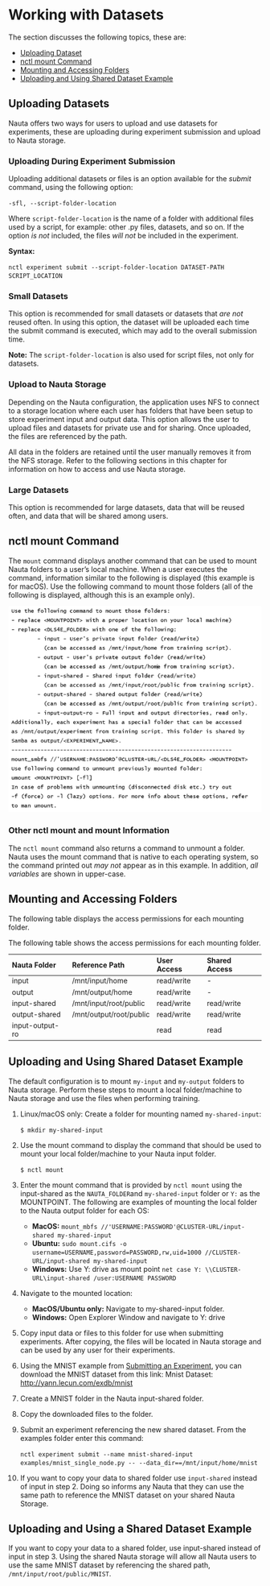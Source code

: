# Working with Datasets

The section discusses the following topics, these are:

 - [Uploading Dataset](#uploading-datasets)  
 - [nctl mount Command](#nctl-mount-command)
 - [Mounting and Accessing Folders](#mounting-and-accessing-folders)
 - [Uploading and Using Shared Dataset Example](#uploading-and-using-shared-dataset-example)

## Uploading Datasets

Nauta offers two ways for users to upload and use datasets for experiments, these are uploading during experiment submission and upload to Nauta storage.

### Uploading During Experiment Submission

Uploading additional datasets or files is an option available for the _submit_ command, using the following option:

`-sfl, --script-folder-location`

Where `script-folder-location` is the name of a folder with additional files used by a script, for example: other .py files, 
datasets, and so on. If the option _is not_ included, the files _will not_ be included in the experiment.

**Syntax:**

`nctl experiment submit --script-folder-location DATASET-PATH SCRIPT_LOCATION`

### Small Datasets 

This option is recommended for small datasets or datasets that _are not_ reused often. In using this option, 
the dataset will be uploaded each time the submit command is executed, which may add to the overall submission time.

**Note:** The `script-folder-location` is also used for script files, not only for datasets.

### Upload to Nauta Storage

Depending on the Nauta configuration, the application uses NFS to connect to a storage location where each user 
has folders that have been setup to store experiment input and output data. This option allows the user to upload 
files and datasets for private use and for sharing. Once uploaded, the files are referenced by the  path.

All data in the folders are retained until the user manually removes it from the NFS storage. Refer to the following 
sections in this chapter for information on how to access and use Nauta storage.

### Large Datasets

This option is recommended for large datasets, data that will be reused often, and data that will be shared among users.

## nctl mount Command

The `mount` command displays another command that can be used to mount Nauta folders to a user’s local 
machine. When a user executes the command, information similar to the following is displayed (this example is for macOS).  Use the following command to mount those folders (all of the following is displayed, although this is an example only).

![Image](images/nctl_mount_command.png)

### Other nctl mount and mount Information

The `nctl mount` command also returns a command to unmount a folder. Nauta uses the mount command that is native to each operating system, so the command printed out _may not_ appear as in this example. In addition, _all variables_ are shown in upper-case.

## Mounting and Accessing Folders

The following table displays the access permissions for each mounting folder.

The following table shows the access permissions for each mounting folder.

| Nauta Folder | Reference Path | User Access | Shared Access
|:--- |:--- |:--- |:--- |
| input |	/mnt/input/home |	read/write	| - |
| output |	/mnt/output/home |	read/write |	- |
| input-shared	| /mnt/input/root/public	| read/write |	read/write |
| output-shared	| /mnt/output/root/public |	read/write |	read/write |
| input-output-ro | | read |	read |

## Uploading and Using Shared Dataset Example

The default configuration is to mount `my-input` and `my-output` folders to Nauta storage. Perform these steps to mount a local folder/machine to Nauta storage and use the files when performing training.

1. Linux/macOS only: Create a folder for mounting named `my-shared-input`:

   `$ mkdir my-shared-input`

2. Use the mount command to display the command that should be used to mount your local folder/machine to your Nauta input folder.

    `$ nctl mount`

3. Enter the mount command that is provided by `nctl mount` using the input-shared as the `NAUTA_FOLDER`and `my-shared-input` folder or `Y:` as the MOUNTPOINT. The following are examples of mounting the local folder to the Nauta output folder for each OS:

   * **MacOS:** `mount_mbfs //'USERNAME:PASSWORD'@CLUSTER-URL/input-shared my-shared-input`
   * **Ubuntu:** `sudo mount.cifs -o username=USERNAME,password=PASSWORD,rw,uid=1000 //CLUSTER-URL/input-shared my-shared-input`
   * **Windows:** Use Y: drive as mount point `net case Y: \\CLUSTER-URL\input-shared /user:USERNAME PASSWORD`

4.	Navigate to the mounted location:
    * **MacOS/Ubuntu only:** Navigate to my-shared-input folder.
    * **Windows:** Open Explorer Window and navigate to Y: drive
  
5.	Copy input data or files to this folder for use when submitting experiments. After copying, the files will be located 
in Nauta storage and can be used by any user for their experiments.

6.	Using the MNIST example from [Submitting an Experiment](getting_started.md#submitting-an-experiment), you can download the MNIST dataset from this link: Mnist Dataset: http://yann.lecun.com/exdb/mnist

7.	Create a MNIST folder in the Nauta input-shared folder.

8.	Copy the downloaded files to the folder.

9.	Submit an experiment referencing the new shared dataset. From the examples folder enter this command:

    `nctl experiment submit --name mnist-shared-input examples/mnist_single_node.py -- --data_dir==/mnt/input/home/mnist`

10.	If you want to copy your data to shared folder use `input-shared` instead of input in step 2. Doing so informs any Nauta that they can use the same path to reference the MNIST dataset on your shared Nauta Storage.

## Uploading and Using a Shared Dataset Example

If you want to copy your data to a shared folder, use input-shared instead of input in step 3.  Using the shared Nauta storage will allow all Nauta users to use the same MNIST dataset by referencing the shared path, `/mnt/input/root/public/MNIST`.



